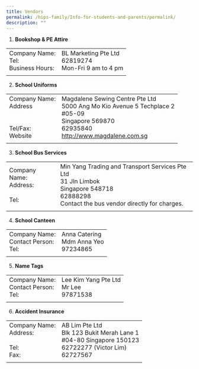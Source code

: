 ```yaml
---
title: Vendors
permalink: /hips-family/Info-for-students-and-parents/permalink/
description: ""
---
```


1. **Bookshop &amp; PE Attire**

|||
| -------- | -------- |
| Company Name: <br> Tel: <br>Business Hours:   | BL Marketing Pte Ltd<br>62819274 <br> Mon-Fri 9 am to 4 pm | 
|||

2. **School Uniforms**

|||
| -------- | -------- |
| Company Name: <br> Address  <br> <br> <br>Tel/Fax: <br>Website   | Magdalene Sewing Centre Pte Ltd<br> 5000 Ang Mo Kio Avenue 5 Techplace 2 <br>#05-09<br> Singapore 569870 <br> 62935840 <br> http://www.magdalene.com.sg| 
|||
 
3. **School Bus Services**

||| 
| -------- | -------- |
| Company Name: <br> Address: <br><br>  Tel: <br> |Min Yang Trading and Transport Services Pte Ltd <br> 31 Jln Limbok <br> Singapore 548718 <br> 62888298 <br>Contact the bus vendor directly for charges. | 
|||

4. **School Canteen**

|||
| -------- | -------- |
|  Company Name: <br> Contact Person:<br> Tel: <br>|Anna Catering <br> Mdm Anna Yeo <br>97234865  |
|||

5. **Name Tags**
	
|  ||  
| -------- | -------- |
| Company Name: <br> Contact Person:<br>  Tel: <br>| Lee Kim Yang Pte Ltd <br>Mr Lee <br>97871538 | 
|||

6. **Accident Insurance**
	
||| 
| -------- | -------- | 
|Company Name: <br> Address:<br>  <br>  Tel: <br> Fax:  | AB Lim Pte Ltd <br>Blk 123 Bukit Merah Lane 1 <br>#04-80 Singapore 150123 <br>62722277 (Victor Lim) <br> 62727567 | 
|||